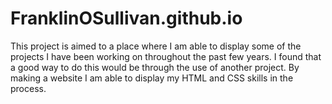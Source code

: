 # FranklinOSullivan.github.io
This project is aimed to a place where I am able to display some of the projects I have been working on throughout the past few years. 
I found that a good way to do this would be through the use of another project.
By making a website I am able to display my HTML and CSS skills in the process.
